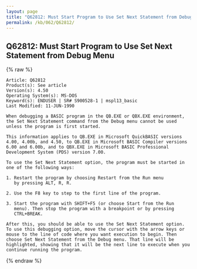 ```yaml
---
layout: page
title: "Q62812: Must Start Program to Use Set Next Statement from Debug Menu"
permalink: /kb/062/Q62812/
---
```


## Q62812: Must Start Program to Use Set Next Statement from Debug Menu

{% raw %}

	Article: Q62812
	Product(s): See article
	Version(s): 4.50
	Operating System(s): MS-DOS
	Keyword(s): ENDUSER | SR# S900528-1 | mspl13_basic
	Last Modified: 11-JUN-1990
	
	When debugging a BASIC program in the QB.EXE or QBX.EXE environment,
	the Set Next Statement command from the Debug menu cannot be used
	unless the program is first started.
	
	This information applies to QB.EXE in Microsoft QuickBASIC versions
	4.00, 4.00b, and 4.50, to QB.EXE in Microsoft BASIC Compiler versions
	6.00 and 6.00b, and to QBX.EXE in Microsoft BASIC Professional
	Development System (PDS) version 7.00.
	
	To use the Set Next Statement option, the program must be started in
	one of the following ways:
	
	1. Restart the program by choosing Restart from the Run menu
	   by pressing ALT, R, R.
	
	2. Use the F8 key to step to the first line of the program.
	
	3. Start the program with SHIFT+F5 (or choose Start from the Run
	   menu). Then stop the program with a breakpoint or by pressing
	   CTRL+BREAK.
	
	After this, you should be able to use the Set Next Statement option.
	To use this debugging option, move the cursor with the arrow keys or
	mouse to the line of code where you want execution to begin. Then
	choose Set Next Statement from the Debug menu. That line will be
	highlighted, showing that it will be the next line to execute when you
	continue running the program.

{% endraw %}
